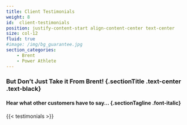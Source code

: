 ```yaml
---
title: Client Testimonials
weight: 8
id:  client-testimonials
position: justify-content-start align-content-center text-center
size: col-12
fluid: true
#image: /img/bg_guarantee.jpg
section_categories:
    - Brent
    - Power Athlete
---
```


### But Don’t Just Take it From Brent! {.sectionTitle .text-center .text-black}

#### Hear what other customers have to say... {.sectionTagline .font-italic}

{{< testimonials >}}
